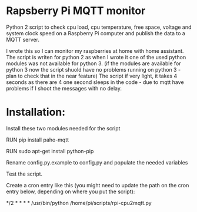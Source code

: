 # Rapsberry Pi MQTT monitor
Python 2 script to check cpu load, cpu temperature, free space, voltage and system clock speed
on a Raspberry Pi computer and publish the data to a MQTT server.

I wrote this so I can monitor my raspberries at home with home assistant. The script is writen for python 2
as when I wrote it one of the used python modules was not available for python 3. (if the modules are available for python 3 now the script shuold have no problems running on python 3 - plan to check that in the near feature)
The script if very light, it takes 4 seconds as there are 4 one second sleeps in the code - due to mqtt have problems if I shoot the messages with no delay.

# Installation:

Install these two modules needed for the script

RUN pip install paho-mqtt

RUN sudo apt-get install python-pip

Rename config.py.example to config.py and populate the needed variables

Test the script.

Create a cron entry like this (you might need to update the path on the cron entry below, depending on where you put the script):

*/2 * * * * /usr/bin/python /home/pi/scripts/rpi-cpu2mqtt.py
